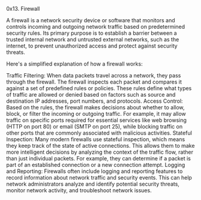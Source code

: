 0x13. Firewall


A firewall is a network security device or software that monitors and controls incoming and outgoing network traffic based on predetermined security rules. Its primary purpose is to establish a barrier between a trusted internal network and untrusted external networks, such as the internet, to prevent unauthorized access and protect against security threats.

Here's a simplified explanation of how a firewall works:

Traffic Filtering: When data packets travel across a network, they pass through the firewall. The firewall inspects each packet and compares it against a set of predefined rules or policies. These rules define what types of traffic are allowed or denied based on factors such as source and destination IP addresses, port numbers, and protocols.
Access Control: Based on the rules, the firewall makes decisions about whether to allow, block, or filter the incoming or outgoing traffic. For example, it may allow traffic on specific ports required for essential services like web browsing (HTTP on port 80) or email (SMTP on port 25), while blocking traffic on other ports that are commonly associated with malicious activities.
Stateful Inspection: Many modern firewalls use stateful inspection, which means they keep track of the state of active connections. This allows them to make more intelligent decisions by analyzing the context of the traffic flow, rather than just individual packets. For example, they can determine if a packet is part of an established connection or a new connection attempt.
Logging and Reporting: Firewalls often include logging and reporting features to record information about network traffic and security events. This can help network administrators analyze and identify potential security threats, monitor network activity, and troubleshoot network issues.
